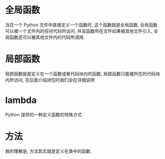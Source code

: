 # 全局函数
当在一个 Python 文件中直接定义一个函数时, 这个函数就是全局函数. 全局函数可以被一个文件内的任何代码所访问, 并且函数所在文件如果被其他文件引入, 全局函数还可以被其他文件内的代码所调用.

# 局部函数
局部函数就是定义在一个函数或者代码块内的函数, 局部函数只能被所在的代码块内所访问, 在后面介绍闭包时我们会在详细说明

# lambda
Python 提供的一种定义函数的特殊方式

# 方法
我的理解是, 方法其实就是定义在类中的函数.